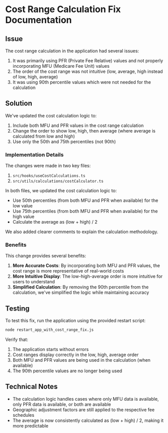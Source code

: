 # Cost Range Calculation Fix Documentation

## Issue

The cost range calculation in the application had several issues:

1. It was primarily using PFR (Private Fee Relative) values and not properly incorporating MFU (Medicare Fee Unit) values
2. The order of the cost range was not intuitive (low, average, high instead of low, high, average)
3. It was using 90th percentile values which were not needed for the calculation

## Solution

We've updated the cost calculation logic to:

1. Include both MFU and PFR values in the cost range calculation
2. Change the order to show low, high, then average (where average is calculated from low and high)
3. Use only the 50th and 75th percentiles (not 90th)

### Implementation Details

The changes were made in two key files:

1. `src/hooks/useCostCalculations.ts`
2. `src/utils/calculations/costCalculator.ts`

In both files, we updated the cost calculation logic to:

- Use 50th percentiles (from both MFU and PFR when available) for the low value
- Use 75th percentiles (from both MFU and PFR when available) for the high value
- Calculate the average as (low + high) / 2

We also added clearer comments to explain the calculation methodology.

### Benefits

This change provides several benefits:

1. **More Accurate Costs**: By incorporating both MFU and PFR values, the cost range is more representative of real-world costs
2. **More Intuitive Display**: The low-high-average order is more intuitive for users to understand
3. **Simplified Calculation**: By removing the 90th percentile from the calculation, we've simplified the logic while maintaining accuracy

## Testing

To test this fix, run the application using the provided restart script:

```bash
node restart_app_with_cost_range_fix.js
```

Verify that:
1. The application starts without errors
2. Cost ranges display correctly in the low, high, average order
3. Both MFU and PFR values are being used in the calculation (when available)
4. The 90th percentile values are no longer being used

## Technical Notes

- The calculation logic handles cases where only MFU data is available, only PFR data is available, or both are available
- Geographic adjustment factors are still applied to the respective fee schedules
- The average is now consistently calculated as (low + high) / 2, making it more predictable
